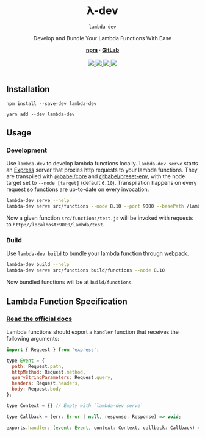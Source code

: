 <div align="center">
  <h1 align="center">λ-dev</h1>
  <code>lambda-dev</code>
  <br/>
    <p>Develop and Bundle Your Lambda Functions With Ease</p>
  <a href="https://www.npmjs.com/package/lambda-dev"><strong>npm</strong></a> ·
  <a href="https://gitlab.com/iiroj/lambda-dev"><strong>GitLab</strong></a>
  <br/>
  <br/>
  <a href="https://www.npmjs.com/package/lambda-dev">
    <img src="https://img.shields.io/npm/v/lambda-dev.svg?style=flat-square">
  </a>
  <a href="https://gitlab.com/iiroj/lambda-dev">
    <img src="https://img.shields.io/github/languages/code-size/iiroj/lambda-dev.svg?style=flat-square">
  </a>
  <a href="https://gitlab.com/iiroj/lambda-dev/blob/master/package.json">
    <img src="https://img.shields.io/david/iiroj/lambda-dev.svg?style=flat-square">
  </a>
  <a href="https://gitlab.com/iiroj/lambda-dev/blob/master/package.json">
    <img src="https://img.shields.io/david/dev/iiroj/lambda-dev.svg?style=flat-square">
  </a>
  <br/>
  <br/>
</div>

## Installation

`npm install --save-dev lambda-dev`

`yarn add --dev lambda-dev`

## Usage

### Development

Use `lambda-dev` to develop lambda functions locally. `lambda-dev serve` starts an [Express](https://expressjs.com) server that proxies http requests to your lambda functions. They are transpiled with [@babel/core](https://babeljs.io/docs/en/next/babel-core) and [@babel/preset-env](https://babeljs.io/docs/en/next/babel-preset-env), with the node target set to `--node [target]` (default `6.10`). Transpilation happens on every request so functions are up-to-date on every invocation.

```bash
lambda-dev serve --help
lambda-dev serve src/functions --node 8.10 --port 9000 --basePath /lambda
```

Now a given function `src/functions/test.js` will be invoked with requests to `http://localhost:9000/lambda/test`.

### Build

Use `lambda-dev build` to bundle your lambda function through [webpack](https://webpack.js.org).

```bash
lambda-dev build --help
lambda-dev serve src/functions build/functions --node 8.10
```

Now bundled functions will be at `build/functions`.

## Lambda Function Specification

### [Read the official docs](https://docs.aws.amazon.com/lambda/latest/dg/nodejs-prog-model-handler.html)

Lambda functions should export a `handler` function that receives the following arguments:

```javascript
import { Request } from 'express';

type Event = {
  path: Request.path,
  httpMethod: Request.method,
  queryStringParameters: Request.query,
  headers: Request.headers,
  body: Request.body
};

type Context = {} // Empty with `lambda-dev serve`

type Callback = (err: Error | null, response: Response) => void;

exports.handler: (event: Event, context: Context, callback: Callback) => callback(error: Error | null, response: Response | null);
```